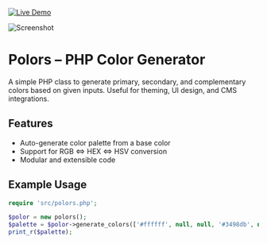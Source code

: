[![Live Demo](https://img.shields.io/badge/Live%20Demo-Polors-green?style=for-the-badge)](https://polors.pyno.ir)

![Screenshot](./assets/preview.png)

# Polors – PHP Color Generator
A simple PHP class to generate primary, secondary, and complementary colors based on given inputs. Useful for theming, UI design, and CMS integrations.

## Features
- Auto-generate color palette from a base color
- Support for RGB <=> HEX <=> HSV conversion
- Modular and extensible code

## Example Usage
```php
require 'src/polors.php';

$polor = new polors();
$palette = $polor->generate_colors(['#ffffff', null, null, '#3498db', null, '#2ecc71', '#f1c40f', '#e74c3c']);
print_r($palette);
